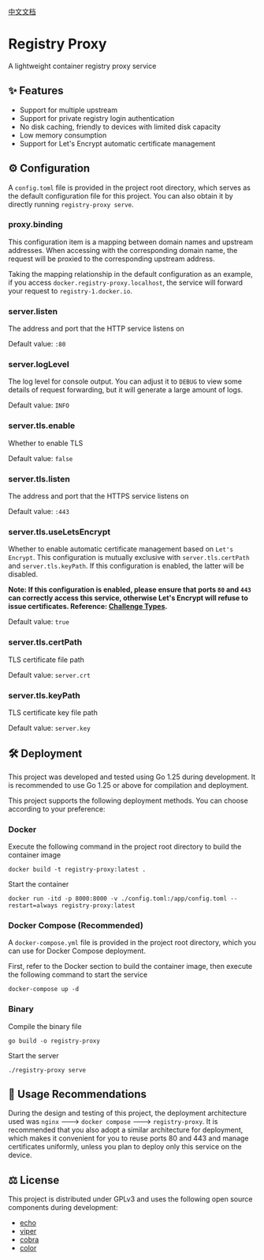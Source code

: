 [中文文档](https://github.com/Samler-Lee/registry-proxy/blob/master/README.md)

# Registry Proxy

A lightweight container registry proxy service

## ✨ Features

- Support for multiple upstream
- Support for private registry login authentication
- No disk caching, friendly to devices with limited disk capacity
- Low memory consumption
- Support for Let's Encrypt automatic certificate management

## ⚙️ Configuration

A `config.toml` file is provided in the project root directory, which serves as the default configuration file for this project. You can also obtain it by directly running `registry-proxy serve`.

### proxy.binding

This configuration item is a mapping between domain names and upstream addresses. When accessing with the corresponding domain name, the request will be proxied to the corresponding upstream address.

Taking the mapping relationship in the default configuration as an example, if you access `docker.registry-proxy.localhost`, the service will forward your request to `registry-1.docker.io`.

### server.listen

The address and port that the HTTP service listens on

Default value: `:80`

### server.logLevel

The log level for console output. You can adjust it to `DEBUG` to view some details of request forwarding, but it will generate a large amount of logs.

Default value: `INFO`

### server.tls.enable

Whether to enable TLS

Default value: `false`

### server.tls.listen

The address and port that the HTTPS service listens on

Default value: `:443`

### server.tls.useLetsEncrypt

Whether to enable automatic certificate management based on `Let's Encrypt`. This configuration is mutually exclusive with `server.tls.certPath` and `server.tls.keyPath`. If this configuration is enabled, the latter will be disabled.

**Note: If this configuration is enabled, please ensure that ports `80` and `443` can correctly access this service, otherwise Let's Encrypt will refuse to issue certificates. Reference: [Challenge Types](https://letsencrypt.org/docs/challenge-types/).**

Default value: `true`

### server.tls.certPath

TLS certificate file path

Default value: `server.crt`

### server.tls.keyPath

TLS certificate key file path

Default value: `server.key`

## 🛠️ Deployment

This project was developed and tested using Go 1.25 during development. It is recommended to use Go 1.25 or above for compilation and deployment.

This project supports the following deployment methods. You can choose according to your preference:

### Docker

Execute the following command in the project root directory to build the container image
```shell
docker build -t registry-proxy:latest .
```

Start the container
```shell
docker run -itd -p 8000:8000 -v ./config.toml:/app/config.toml --restart=always registry-proxy:latest
```

### Docker Compose (Recommended)

A `docker-compose.yml` file is provided in the project root directory, which you can use for Docker Compose deployment.

First, refer to the Docker section to build the container image, then execute the following command to start the service
```shell
docker-compose up -d
```

### Binary

Compile the binary file
```shell
go build -o registry-proxy
```

Start the server
```shell
./registry-proxy serve
```

## 📖 Usage Recommendations

During the design and testing of this project, the deployment architecture used was `nginx` ---> `docker compose` ---> `registry-proxy`. It is recommended that you also adopt a similar architecture for deployment, which makes it convenient for you to reuse ports 80 and 443 and manage certificates uniformly, unless you plan to deploy only this service on the device.

## ⚖️ License

This project is distributed under GPLv3 and uses the following open source components during development:
- [echo](https://github.com/labstack/echo)
- [viper](https://github.com/spf13/viper)
- [cobra](https://github.com/spf13/cobra)
- [color](https://github.com/fatih/color)
